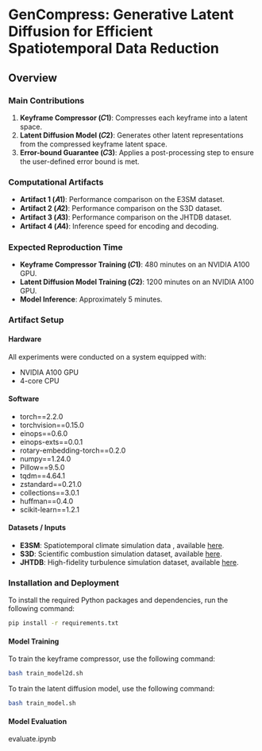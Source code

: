 # GenCompress: Generative Latent Diffusion for Efficient Spatiotemporal Data Reduction

## Overview

### Main Contributions

1. **Keyframe Compressor (𝐶1)**: Compresses each keyframe into a latent space.
2. **Latent Diffusion Model (𝐶2)**: Generates other latent representations from the compressed keyframe latent space.
3. **Error-bound Guarantee (𝐶3)**: Applies a post-processing step to ensure the user-defined error bound is met.

### Computational Artifacts

- **Artifact 1 (𝐴1)**: Performance comparison on the E3SM dataset.
- **Artifact 2 (𝐴2)**: Performance comparison on the S3D dataset.
- **Artifact 3 (𝐴3)**: Performance comparison on the JHTDB dataset.
- **Artifact 4 (𝐴4)**: Inference speed for encoding and decoding.

### Expected Reproduction Time

- **Keyframe Compressor Training (𝐶1)**: 480 minutes on an NVIDIA A100 GPU.
- **Latent Diffusion Model Training (𝐶2)**: 1200 minutes on an NVIDIA A100 GPU.
- **Model Inference**: Approximately 5 minutes.

### Artifact Setup

#### Hardware
All experiments were conducted on a system equipped with:
- NVIDIA A100 GPU
- 4-core CPU

#### Software
- torch==2.2.0
- torchvision==0.15.0
- einops==0.6.0
- einops-exts==0.0.1
- rotary-embedding-torch==0.2.0
- numpy==1.24.0
- Pillow==9.5.0
- tqdm==4.64.1
- zstandard==0.21.0
- collections==3.0.1
- huffman==0.4.0
- scikit-learn==1.2.1

#### Datasets / Inputs
- **E3SM**: Spatiotemporal climate simulation data , available [here](https://link_to_s3d_dataset).
- **S3D**: Scientific combustion simulation dataset, available [here](https://link_to_s3d_dataset).
- **JHTDB**: High-fidelity turbulence simulation dataset, available [here](https://link_to_jhtdb_dataset).

### Installation and Deployment

To install the required Python packages and dependencies, run the following command:

```bash
pip install -r requirements.txt
```

#### Model Training

To train the keyframe compressor, use the following command:

```bash
bash train_model2d.sh
```

To train the latent diffusion model, use the following command:

```bash
bash train_model.sh
```

#### Model Evaluation
evaluate.ipynb

